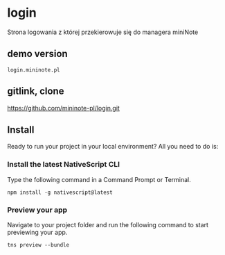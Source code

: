# login
Strona logowania z której przekierowuje się do managera miniNote

## demo version
    login.mininote.pl

## gitlink, clone

https://github.com/mininote-pl/login.git


## Install

Ready to run your project in your local environment?
All you need to do is:

### Install the latest NativeScript CLI

Type the following command in a Command Prompt or Terminal.

    npm install -g nativescript@latest

### Preview your app

Navigate to your project folder and run the following command to start previewing your app.

    tns preview --bundle


